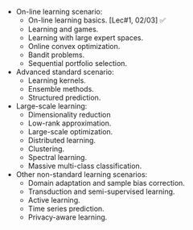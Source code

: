 - On-line learning scenario:
  - On-line learning basics. [Lec#1, 02/03] ✅
  - Learning and games.
  - Learning with large expert spaces.
  - Online convex optimization.
  - Bandit problems.
  - Sequential portfolio selection.
- Advanced standard scenario:
  - Learning kernels.
  - Ensemble methods.
  - Structured prediction.
- Large-scale learning:
  - Dimensionality reduction
  - Low-rank approximation.
  - Large-scale optimization.
  - Distributed learning.
  - Clustering.
  - Spectral learning.
  - Massive multi-class classification.
- Other non-standard learning scenarios:
  - Domain adaptation and sample bias correction.
  - Transduction and semi-supervised learning.
  - Active learning.
  - Time series prediction.
  - Privacy-aware learning.